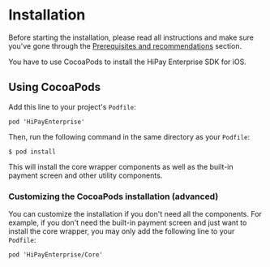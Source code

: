 # Installation

Before starting the installation, please read all instructions and make sure you've gone through the [Prerequisites and recommendations](#prerequisites-and-recommendations) section. 

You have to use CocoaPods to install the HiPay Enterprise SDK for iOS.

## Using CocoaPods

Add this line to your project's `Podfile`:

	pod 'HiPayEnterprise'

Then, run the following command in the same directory as your `Podfile`:

	$ pod install

This will install the core wrapper components as well as the built-in payment screen and other utility components. 

### Customizing the CocoaPods installation (advanced)
You can customize the installation if you don't need all the components. For example, if you don't need the built-in payment screen and just want to install the core wrapper, you may only add the following line to your `Podfile`:

	pod 'HiPayEnterprise/Core'